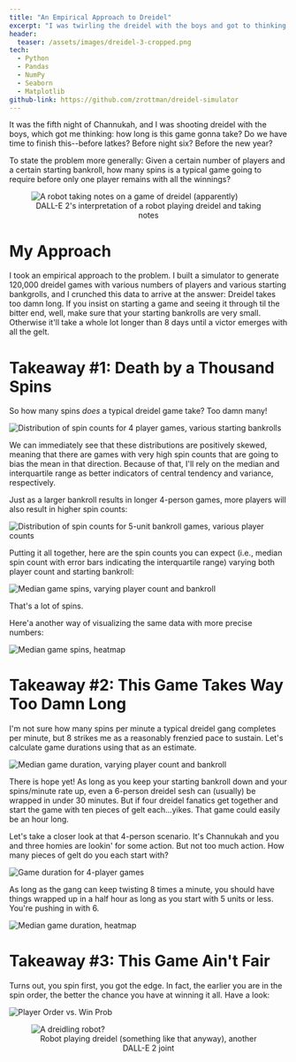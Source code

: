 ```yaml
---
title: "An Empirical Approach to Dreidel"
excerpt: "I was twirling the dreidel with the boys and got to thinking: How long is this game gonna take, anyway?"
header:
  teaser: /assets/images/dreidel-3-cropped.png
tech:
  - Python
  - Pandas
  - NumPy
  - Seaborn
  - Matplotlib
github-link: https://github.com/zrottman/dreidel-simulator
---
```


It was the fifth night of Channukah, and I was shooting dreidel with the boys, which got me thinking: how long is this game gonna take? Do we have time to finish this--before latkes? Before night six? Before the new year?

To state the problem more generally: Given a certain number of players and a certain starting bankroll, how many spins is a typical game going to require before only one player remains with all the winnings?

<figure>
<img src="/assets/images/dreidel-robot-3-cropped.png" alt="A robot taking notes on a game of dreidel (apparently)">
<figcaption align='center'>DALL-E 2's interpretation of a robot playing dreidel and taking notes</figcaption>
</figure>

# My Approach
I took an empirical approach to the problem. I built a simulator to generate 120,000 dreidel games with various numbers of players and various starting bankgrolls, and I crunched this data to arrive at the answer: Dreidel takes too damn long. If you insist on starting a game and seeing it through til the bitter end, well, make sure that your starting bankrolls are very small. Otherwise it'll take a whole lot longer than 8 days until a victor emerges with all the gelt.


# Takeaway #1: Death by a Thousand Spins
So how many spins *does* a typical dreidel game take? Too damn many!

![Distribution of spin counts for 4 player games, various starting bankrolls](/assets/images/dreidel-analysis_01.png)

We can immediately see that these distributions are positively skewed, meaning that there are games with very high spin counts that are going to bias the mean in that direction. Because of that, I'll rely on the median and interquartile range as better indicators of central tendency and variance, respectively.

Just as a larger bankroll results in longer 4-person games, more players will also result in higher spin counts:

![Distribution of spin counts for 5-unit bankroll games, various player counts](/assets/images/dreidel-analysis_02.png)

Putting it all together, here are the spin counts you can expect (i.e., median spin count with error bars indicating the interquartile range) varying both player count and starting bankroll:

![Median game spins, varying player count and bankroll](/assets/images/dreidel-analysis_03.png)

That's a lot of spins.

Here'a another way of visualizing the same data with more precise numbers:

![Median game spins, heatmap](/assets/images/dreidel-analysis_04.png)


# Takeaway #2: This Game Takes Way Too Damn Long

I'm not sure how many spins per minute a typical dreidel gang completes per minute, but 8 strikes me as a reasonably frenzied pace to sustain. Let's calculate game durations using that as an estimate.

![Median game duration, varying player count and bankroll](/assets/images/dreidel-analysis_05.png)

There is hope yet! As long as you keep your starting bankroll down and your spins/minute rate up, even a 6-person dreidel sesh can (usually) be wrapped in under 30 minutes. But if four dreidel fanatics get together and start the game with ten pieces of gelt each...yikes. That game could easily be an hour long.

Let's take a closer look at that 4-person scenario. It's Channukah and you and three homies are lookin' for some action. But not too much action. How many pieces of gelt do you each start with?

![Game duration for 4-player games](/assets/images/dreidel-analysis_06.png)

As long as the gang can keep twisting 8 times a minute, you should have things wrapped up in a half hour as long as you start with 5 units or less. You're pushing in with 6.

![Median game duration, heatmap](/assets/images/dreidel-analysis_07.png)


# Takeaway #3: This Game Ain't Fair

Turns out, you spin first, you got the edge. In fact, the earlier you are in the spin order, the better the chance you have at winning it all. Have a look:

![Player Order vs. Win Prob](/assets/images/dreidel-analysis_08.png)


<figure>
<img src="/assets/images/dreidel-robot-2.png" alt="A dreidling robot?">
<figcaption align='center'>Robot playing dreidel (something like that anyway), another DALL-E 2 joint</figcaption>
</figure>
